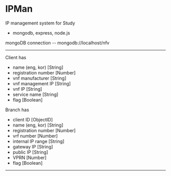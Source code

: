 # IPMan
IP management system for Study 

- mongodb, express, node.js

mongoDB connection
-- mongodb://localhost/nfv


----

Client has 
- name (eng, kor) [String]
- registration number [Number]
- vnf manufacturer [String]
- vnf management IP [String]
- vnf IP [String]
- service name [String]
- flag [Boolean]

Branch has
- client ID [ObjectID]
- name (eng, kor) [String]
- registration number  [Number]
- vrf number [Number]
- internal IP range [String]
- gateway IP [String]
- public IP [String]
- VPRN [Number]
- flag [Boolean]

--------

